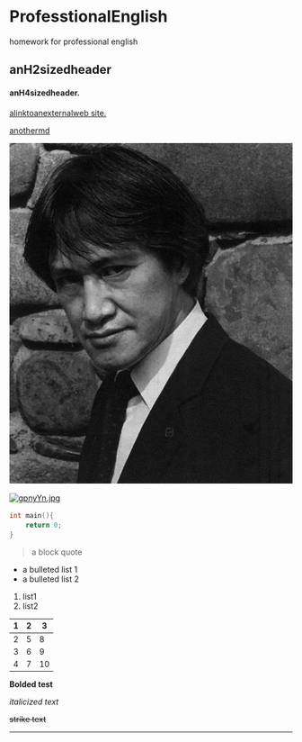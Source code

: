 # ProfesstionalEnglish
homework for professional english

##  anH2sizedheader

#### anH4sizedheader.

[alinktoanexternalweb site.](https://www.baidu.com)

[anothermd](https://github.com/PaofYueng/ProfesstionalEnglish/blob/main/another.md)

![](https://github.com/PaofYueng/ProfesstionalEnglish/blob/main/apicture.jpg)

[![gpnyYn.jpg](https://z3.ax1x.com/2021/04/26/gpnyYn.jpg)](https://imgtu.com/i/gpnyYn)

```cpp
int main(){
	return 0;
}
```

> a block quote

- a bulleted list 1
- a bulleted list 2

1.  list1
2.  list2

| 1    | 2    | 3    |
| ---- | ---- | ---- |
| 2    | 5    | 8    |
| 3    | 6    | 9    |
| 4    | 7    | 10   |

**Bolded test**

*italicized text*

~~strike text~~

------

